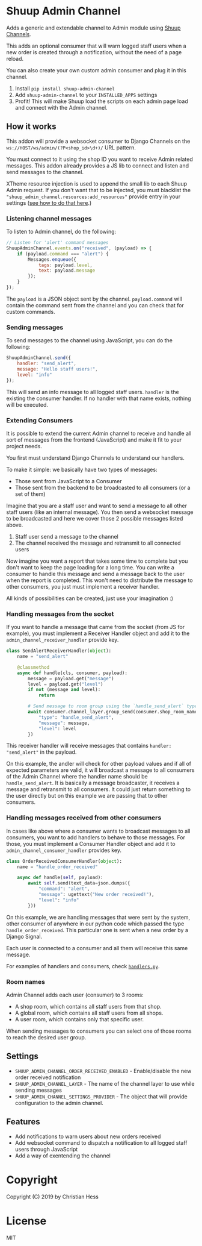 # Shuup Admin Channel

Adds a generic and extendable channel to Admin module using [Shuup Channels](https://github.com/chessbr/shuup-channels).

This adds an optional consumer that will warn logged staff users when a new order is created through a notification, without the need of a page reload.

You can also create your own custom admin consumer and plug it in this channel.

1. Install `pip install shuup-admin-channel`
2. Add `shuup-admin-channel` to your `INSTALLED_APPS` settings
3. Profit! This will make Shuup load the scripts on each admin page load and connect with the Admin channel.

## How it works

This addon will provide a websocket consumer to Django Channels on the `ws://HOST/ws/admin/(?P<shop_id>\d+)/` URL pattern.

You must connect to it using the shop ID you want to receive Admin related messages. This addon already provides a JS lib to connect and listen and send messages to the channel.

XTheme resource injection is used to append the small lib to each Shuup Admin request. If you don't want that to be injected, you must blacklist the `"shuup_admin_channel.resources:add_resources"` provide entry in your settings ([see how to do that here](https://shuup.readthedocs.io/en/latest/ref/provides.html#blacklisting-provides).)

### Listening channel messages

To listen to Admin channel, do the following:

```js
// Listen for 'alert' command messages
ShuupAdminChannel.events.on("received", (payload) => {
    if (payload.command === "alert") {
        Messages.enqueue({
            tags: payload.level,
            text: payload.message
        });
    }
});
```

The `payload` is a JSON object sent by the channel. `payload.command` will contain the command sent from the channel and you can check that for custom commands.

### Sending messages

To send messages to the channel using JavaScript, you can do the following:

```js
ShuupAdminChannel.send({
    handler: "send_alert",
    message: "Hello staff users!",
    level: "info"
});
```

This will send an info message to all logged staff users. `handler` is the existing the consumer handler. If no handler with that name exists, nothing will be executed.

### Extending Consumers

It is possible to extend the current Admin channel to receive and handle all sort of messages from the frontend (JavaScript) and make it fit to your project needs.

You first must understand Django Channels to understand our handlers.

To make it simple: we basically have two types of messages:

- Those sent from JavaScript to a Consumer
- Those sent from the backend to be broadcasted to all consumers (or a set of them)

Imagine that you are a staff user and want to send a message to all other staff users (like an internal message). You then send a websocket message to be broadcasted and here we cover those 2 possible messages listed above.

1. Staff user send a message to the channel
2. The channel received the message and retransmit to all connected users

Now imagine you want a report that takes some time to complete but you don't want to keep the page loading for a long time. You can write a consumer to handle this message and send a message back to the user when the report is completed. This won't need to distribute the message to other consumers, you just must implement a receiver handler.

All kinds of possibilities can be created, just use your imagination :)

### Handling messages from the socket
If you want to handle a message that came from the socket (from JS for example), you must implement a Receiver Handler object and add it to the `admin_channel_receiver_handler` provide key.


```py
class SendAlertReceiverHandler(object):
    name = "send_alert"

    @classmethod
    async def handle(cls, consumer, payload):
        message = payload.get("message")
        level = payload.get("level")
        if not (message and level):
            return

        # Send message to room group using the `handle_send_alert` type
        await consumer.channel_layer.group_send(consumer.shop_room_name, {
            "type": "handle_send_alert",
            "message": message,
            "level": level
        })
```

This receiver handler will receive messages that contains `handler: "send_alert"` in the payload.

On this example, the andler will check for other payload values and if all of expected parameters are valid, it will broadcast a message to all consumers of the Admin Channel where the handler name should be `handle_send_alert`. It is basically a message broadcaster, it receives a message and retransmit to all consumers. It could just return something to the user directly but on this example we are passing that to other consumers.

### Handling messages received from other consumers

In cases like above where a consumer wants to broadcast messages to all consumers, you want to add handlers to behave to those messages. For those, you must implement a Consumer Handler object and add it to `admin_channel_consumer_handler` provides key.

```py
class OrderReceivedConsumerHandler(object):
    name = "handle_order_received"

    async def handle(self, payload):
        await self.send(text_data=json.dumps({
            "command": "alert",
            "message": ugettext("New order received!"),
            "level": "info"
        }))

```

On this example, we are handling messages that were sent by the system, other consumer of anywhere in our python code which passed the type `handle_order_received`. This particular one is sent when a new order by a Django Signal.

Each user is connected to a consumer and all them will receive this same message.

For examples of handlers and consumers, check [`handlers.py`](./shuup_admin_channel/handlers.py).

### Room names

Admin Channel adds each user (consumer) to 3 rooms:

- A shop room, which contains all staff users from that shop.
- A global room, which contains all staff users from all shops.
- A user room, which contains only that specific user.

When sending messages to consumers you can select one of those rooms to reach the desired user group.

## Settings

- `SHUUP_ADMIN_CHANNEL_ORDER_RECEIVED_ENABLED` - Enable/disable the new order received notification
- `SHUUP_ADMIN_CHANNEL_LAYER` - The name of the channel layer to use while sending messages
- `SHUUP_ADMIN_CHANNEL_SETTINGS_PROVIDER` - The object that will provide configuration to the admin channel.

## Features

- Add notifications to warn users about new orders received
- Add websocket command to dispatch a notification to all logged staff users through JavaScript
- Add a way of exentending the channel

# Copyright

Copyright (C) 2019 by Christian Hess

# License

MIT
